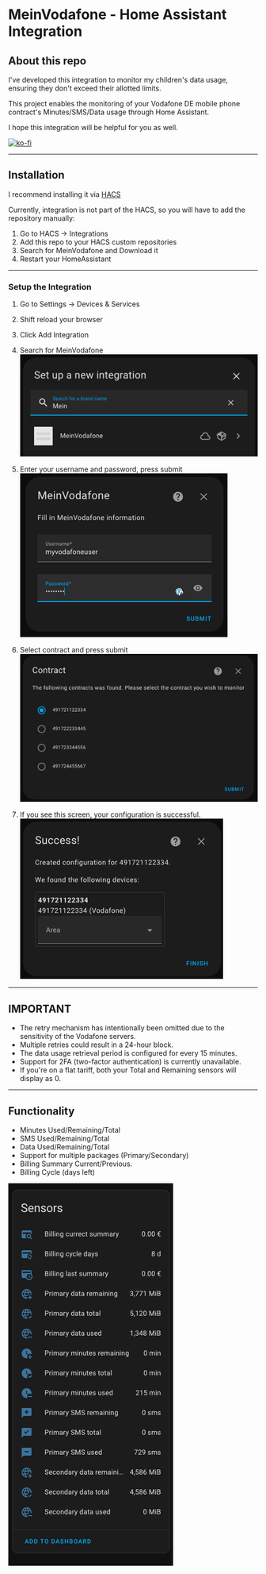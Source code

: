 # MeinVodafone - Home Assistant Integration

## About this repo
I've developed this integration to monitor my children's data usage, ensuring they don't exceed their allotted limits.

This project enables the monitoring of your Vodafone DE mobile phone contract's Minutes/SMS/Data usage through Home Assistant.

I hope this integration will be helpful for you as well.

[![ko-fi](https://ko-fi.com/img/githubbutton_sm.svg)](https://ko-fi.com/A0A2S3YXY)

---

## Installation
I recommend installing it via [HACS](https://github.com/hacs/integration)

Currently, integration is not part of the HACS, so you will have to add the repository manually:
1. Go to HACS -> Integrations
2. Add this repo to your HACS custom repositories
3. Search for MeinVodafone and Download it
4. Restart your HomeAssistant

---

### Setup the Integration

1. Go to Settings -> Devices & Services
2. Shift reload your browser
3. Click Add Integration
4. Search for MeinVodafone
![find_integration](images/find_integration.png)

5. Enter your username and password, press submit
![enter_user_pass](images/enter_user_pass.png)

6. Select contract and press submit
![select_contract](images/select_contract.png)

7. If you see this screen, your configuration is successful.
![config_success](images/config_success.png)

---

## IMPORTANT
- The retry mechanism has intentionally been omitted due to the sensitivity of the Vodafone servers.
- Multiple retries could result in a 24-hour block. 
- The data usage retrieval period is configured for every 15 minutes.
- Support for 2FA (two-factor authentication) is currently unavailable.
- If you're on a flat tariff, both your Total and Remaining sensors will display as 0.

---

## Functionality
- Minutes Used/Remaining/Total
- SMS Used/Remaining/Total
- Data Used/Remaining/Total
- Support for multiple packages (Primary/Secondary)
- Billing Summary Current/Previous.
- Billing Cycle (days left)

![sensors_screenshot](images/sensors_screenshot.png)
